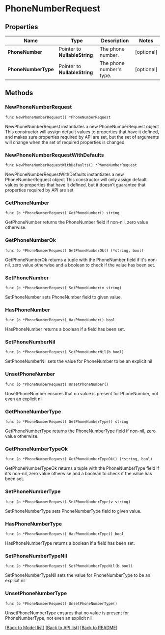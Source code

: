 # PhoneNumberRequest

## Properties

Name | Type | Description | Notes
------------ | ------------- | ------------- | -------------
**PhoneNumber** | Pointer to **NullableString** | The phone number. | [optional] 
**PhoneNumberType** | Pointer to **NullableString** | The phone number&#39;s type. | [optional] 

## Methods

### NewPhoneNumberRequest

`func NewPhoneNumberRequest() *PhoneNumberRequest`

NewPhoneNumberRequest instantiates a new PhoneNumberRequest object
This constructor will assign default values to properties that have it defined,
and makes sure properties required by API are set, but the set of arguments
will change when the set of required properties is changed

### NewPhoneNumberRequestWithDefaults

`func NewPhoneNumberRequestWithDefaults() *PhoneNumberRequest`

NewPhoneNumberRequestWithDefaults instantiates a new PhoneNumberRequest object
This constructor will only assign default values to properties that have it defined,
but it doesn't guarantee that properties required by API are set

### GetPhoneNumber

`func (o *PhoneNumberRequest) GetPhoneNumber() string`

GetPhoneNumber returns the PhoneNumber field if non-nil, zero value otherwise.

### GetPhoneNumberOk

`func (o *PhoneNumberRequest) GetPhoneNumberOk() (*string, bool)`

GetPhoneNumberOk returns a tuple with the PhoneNumber field if it's non-nil, zero value otherwise
and a boolean to check if the value has been set.

### SetPhoneNumber

`func (o *PhoneNumberRequest) SetPhoneNumber(v string)`

SetPhoneNumber sets PhoneNumber field to given value.

### HasPhoneNumber

`func (o *PhoneNumberRequest) HasPhoneNumber() bool`

HasPhoneNumber returns a boolean if a field has been set.

### SetPhoneNumberNil

`func (o *PhoneNumberRequest) SetPhoneNumberNil(b bool)`

 SetPhoneNumberNil sets the value for PhoneNumber to be an explicit nil

### UnsetPhoneNumber
`func (o *PhoneNumberRequest) UnsetPhoneNumber()`

UnsetPhoneNumber ensures that no value is present for PhoneNumber, not even an explicit nil
### GetPhoneNumberType

`func (o *PhoneNumberRequest) GetPhoneNumberType() string`

GetPhoneNumberType returns the PhoneNumberType field if non-nil, zero value otherwise.

### GetPhoneNumberTypeOk

`func (o *PhoneNumberRequest) GetPhoneNumberTypeOk() (*string, bool)`

GetPhoneNumberTypeOk returns a tuple with the PhoneNumberType field if it's non-nil, zero value otherwise
and a boolean to check if the value has been set.

### SetPhoneNumberType

`func (o *PhoneNumberRequest) SetPhoneNumberType(v string)`

SetPhoneNumberType sets PhoneNumberType field to given value.

### HasPhoneNumberType

`func (o *PhoneNumberRequest) HasPhoneNumberType() bool`

HasPhoneNumberType returns a boolean if a field has been set.

### SetPhoneNumberTypeNil

`func (o *PhoneNumberRequest) SetPhoneNumberTypeNil(b bool)`

 SetPhoneNumberTypeNil sets the value for PhoneNumberType to be an explicit nil

### UnsetPhoneNumberType
`func (o *PhoneNumberRequest) UnsetPhoneNumberType()`

UnsetPhoneNumberType ensures that no value is present for PhoneNumberType, not even an explicit nil

[[Back to Model list]](../README.md#documentation-for-models) [[Back to API list]](../README.md#documentation-for-api-endpoints) [[Back to README]](../README.md)


